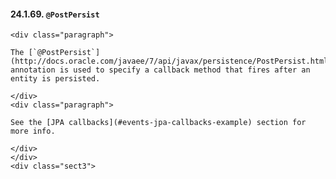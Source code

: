  #### 24.1.69. `@PostPersist`

    <div class="paragraph">

    The [`@PostPersist`](http://docs.oracle.com/javaee/7/api/javax/persistence/PostPersist.html) annotation is used to specify a callback method that fires after an entity is persisted.

    </div>
    <div class="paragraph">

    See the [JPA callbacks](#events-jpa-callbacks-example) section for more info.

    </div>
    </div>
    <div class="sect3">